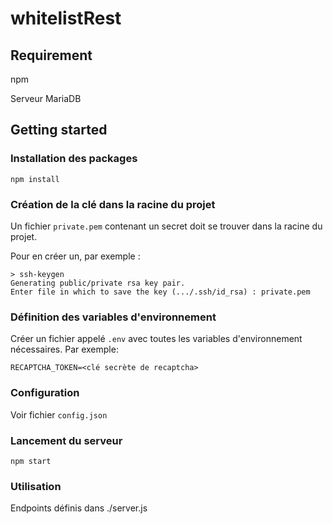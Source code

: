 # whitelistRest

## Requirement

npm

Serveur MariaDB

## Getting started

### Installation des packages

```npm install```

### Création de la clé dans la racine du projet

Un fichier `private.pem` contenant un secret doit se trouver dans la racine du projet.

Pour en créer un, par exemple :

```text
> ssh-keygen
Generating public/private rsa key pair.
Enter file in which to save the key (.../.ssh/id_rsa) : private.pem
```

### Définition des variables d'environnement

Créer un fichier appelé `.env` avec toutes les variables d'environnement nécessaires. Par exemple:

```text
RECAPTCHA_TOKEN=<clé secrète de recaptcha>
```

### Configuration

Voir fichier `config.json`

### Lancement du serveur

`npm start`

### Utilisation

Endpoints définis dans ./server.js
